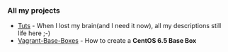 ### All my projects

* [Tuts] - When I lost my brain(and I need it now), all my descriptions still life here ;-)
* [Vagrant-Base-Boxes] - How to create a **CentOS 6.5 Base Box**


[Tuts]:http://garandam.github.io/tuts
[Vagrant-Base-Boxes]:http://garandam.github.io/vagrant-base-boxes